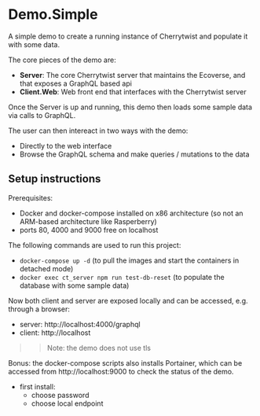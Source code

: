 # Demo.Simple
A simple demo to create a running instance of Cherrytwist and populate it with some data. 

The core pieces of the demo are:
- **Server**: The core Cherrytwist server that maintains the Ecoverse, and that exposes a GraphQL based api
- **Client.Web**: Web front end that interfaces with the Cherrytwist server

Once the Server is up and running, this demo then loads some sample data via calls to GraphQL. 

The user can then intereact in two ways with the demo:
- Directly to the web interface
- Browse the GraphQL schema and make queries / mutations to the data

## Setup instructions

Prerequisites: 
- Docker and docker-compose installed on x86 architecture (so not an ARM-based architecture like Rasperberry)
- ports 80, 4000 and 9000 free on localhost

The following commands are used to run this project:
- `docker-compose up -d` (to pull the images and start the containers in detached mode)
- `docker exec ct_server npm run test-db-reset` (to populate the database with some sample data)

Now both client and server are exposed locally and can be accessed, e.g. through a browser:
- server: http://localhost:4000/graphql
- client: http://localhost

>> Note: the demo does not use tls

Bonus: the docker-compose scripts also installs Portainer, which can be accessed from http://localhost:9000 to check the status of the demo.
- first install: 
  - choose password
  - choose local endpoint




